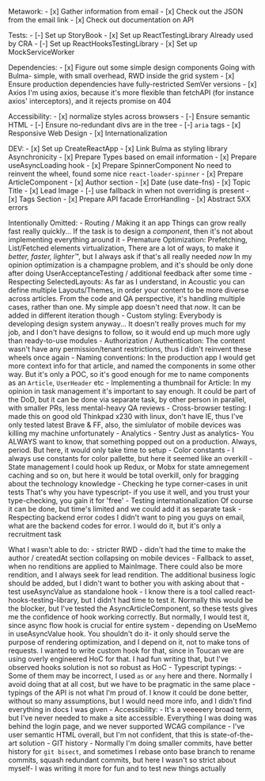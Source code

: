 Metawork:
    - [x] Gather information from email
    - [x] Check out the JSON from the email link
    - [x] Check out documentation on API

Tests:
    - [-] Set up StoryBook
    - [x] Set up ReactTestingLibrary
        Already used by CRA
    - [-] Set up ReactHooksTestingLibrary
    - [x] Set up MockServiceWorker

Dependencies:
    - [x] Figure out some simple design components
        Going with Bulma- simple, with small overhead, RWD inside the grid system
    - [x] Ensure production dependencies have fully-restricted SemVer versions
    - [x] Axios
        I'm using axios, because it's more flexible than fetchAPI (for instance axios' interceptors), and it rejects promise on 404

Accessibility:
    - [x] normalize styles across browsers
    - [-] Ensure semantic HTML
    - [-] Ensure no-redundant divs are in the tree
    - [-] `aria` tags
    - [x] Responsive Web Design
    - [x] Internationalization

DEV:
    - [x] Set up CreateReactApp
    - [x] Link Bulma as styling library
    Asynchronicity
        - [x] Prepare Types based on email information
        - [x] Prepare useAsyncLoading hook
        - [x] Prepare SpinnerComponent
            No need to reinvent the wheel, found some nice `react-loader-spinner`
    - [x] Prepare ArticleComponent
        - [x] Author section
        - [x] Date (use date-fns)
        - [x] Topic Title
        - [x] Lead Image
            - [-] use fallback in when not overriding is present
        - [x] Tags Section
    - [x] Prepare API facade
    ErrorHandling
        - [x] Abstract 5XX errors
        
Intentionally Omitted:
    - Routing / Making it an app
        Things can grow really fast really quickly...
        If the task is to design a _component_, then it's not about implementing everything around it
    - Premature Optimization:
        Prefetching, List/Fetched elements virtualization,
        There are a lot of ways, to make it _better, faster, lighter™_, but I always ask if that's all really needed _now_
        In my opinion optimization is a champagne problem, and it's should be only done after doing UserAcceptanceTesting / additional feedback after some time
    - Respecting SelectedLayouts:
        As far as I understand, in Acoustic you can define multiple Layouts/Themes, in order your content to be more diverse across articles.
        From the code and QA perspective, it's handling multiple cases, rather than one.
        My simple app doesn't need that _now_. It can be added in different iteration though
    - Custom styling:
        Everybody is developing design system anyway...
        It doesn't really proves much for my job, and I don't have designs to follow, so it would end up much more ugly than ready-to-use modules
    - Authorization / Authentication:
        The content wasn't have any permission/tenant restrictions, thus I didn't reinvent these wheels once again
    - Naming conventions:
        In the production app I would get more context info for that article, and named the components in some other way.
        But it's only a POC, so it's good enough for me to name components as an `Article`, `UserHeader` etc
    - Implementing a thumbnail for Article:
        In my opinion in task management it's important to say enough. It could be part of the DoD, but it can be done via separate task, by other person in parallel, with smaller PRs, less mental-heavy QA reviews
    - Cross-browser testing:
        I made this on good old Thinkpad x230 with linux, don't have IE, thus I've only tested latest Brave & FF, also, the simlulator of mobile devices was killing my machine unfortunately
    - Analytics
    - Sentry
        Just as analytics- You ALWAYS want to know, that something popped out on a production. Always, period. But here, it would only take time to setup
    - Color constants
        - I always use constants for color pallette, but here it seemed like an overkill
    - State management
        I could hook up Redux, or Mobx for state amnegement caching and so on, but here it would be total overkill, only for bragging about the technology knowledge
    - Checking he type corner-cases in unit tests
        That's why you have typescript- if you use it well, and you trust your type-checking, you gain it for 'free'
    - Testing internationalization
        Of course it can be done, but time's limited and we could add it as separate task
    - Respecting backend error codes
        I didn't want to ping you guys on email, what are the backend codes for error. I would do it, but it's only a recruitment task
        
What I wasn't able to do:
    - stricter RWD
        - didn't had the time to make the author / createdAt section collapsing on mobile devices
    - Fallback to asset, when no renditions are applied to MainImage. There could also be more rendition, and I always seek for lead rendition. The additional business logic should be added, but I didn't want to bother you with asking about that
    - test useAsyncValue as standalone hook
        - I know there is a tool called react-hooks-testing-library, but I didn't had time to test it. Normally this would be the blocker, but I've tested the AsyncArticleComponent, so these tests gives me the confidence of hook working correctly. But normally, I would test it, since async flow hook is crucial for entire system
    - depending on UseMemo in useAsyncValue hook. You shouldn't do it- it only should serve the purpose of rendering optimization, and I depend on it, not to make tons of requests.
        I wanted to write custom hook for that, since in Toucan we are using overly engineered HoC for that. I had fun writing that, but I've observed hooks solution is not so robust as HoC
    - Typescript typings:
        - Some of them may be incorrect, I used `as` or `any` here and there. Normally I avoid doing that at all cost, but we have to be pragmatic in the same place
        - typings of the API is not what I'm proud of. I know it could be done better, without so many assumptions, but I would need more info, and I didn't find everything in docs I was given
    - Accessibility:
        - It's a veeeeery broad term, but I've never needed to make a site accessible. Everything I was doing was behind the login page, and we never supported WCAG compilance
        - I've user semantic HTML overall, but I'm not confident, that this is state-of-the-art solution
    - GIT history
        - Normally I'm doing smaller commits, have better history for `git bisect`, and sometimes I rebase onto base branch to rename commits, squash redundant commits, but here I wasn't so strict about myself- I was writing it more for fun and to test new things actually